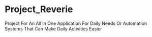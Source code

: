 # Project_Reverie
Project For An All In One Application For Daily Needs Or Automation Systems That Can Make Daily Activities Easier
